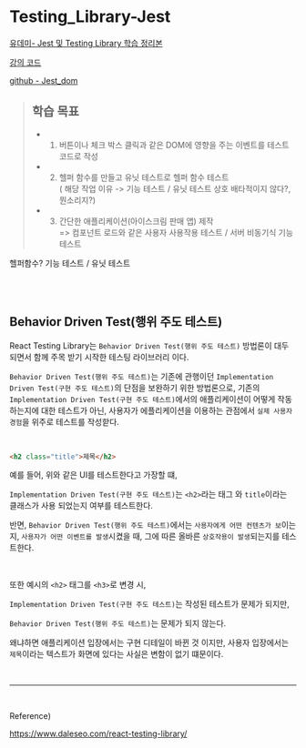 # Testing_Library-Jest
[유데미- Jest 및 Testing Library 학습 정리본](https://www.udemy.com/course/jest-testing-library/)

[강의 코드](https://github.com/bonnie/udemy-TESTING-LIBRARY)

[github - Jest_dom](https://github.com/testing-library/jest-dom)


 
> ## 학습 목표
> - 1. 버튼이나 체크 박스 클릭과 같은 DOM에 영향을 주는 이벤트를 테스트 코드로 작성
> - 2. 헬퍼 함수를 만들고 유닛 테스트로 헬퍼 함수 테스트 <br/>
> ( 해당 작업 이유 -> 기능 테스트 / 유닛 테스트 상호 배타적이지 않다?, 뭔소리지?)
> - 3. 간단한 애플리케이션(아이스크림 판매 앱) 제작 <br/>
>  => 컴포넌트 로드와 같은 사용자 사용작용 테스트 / 서버 비동기식 기능 테스트   

헬퍼함수?
기능 테스트 / 유닛 테스트 

<br/>
<br/>

## Behavior Driven Test(행위 주도 테스트)
React Testing Library는 ```Behavior Driven Test(행위 주도 테스트)``` 방법론이  대두 되면서 함께 주목 받기 시작한 테스팅 라이브러리 이다. 

```Behavior Driven Test(행위 주도 테스트)```는 기존에 관행이던 ```Implementation Driven Test(구현 주도 테스트)```의 단점을 보완하기 위한 방법론으로, 
기존의 ```Implementation Driven Test(구현 주도 테스트)```에서의 애플리케이션이 어떻게 작동하는지에 대한 테스트가 아닌, 
사용자가 에플리케이션을 이용하는 관점에서 ```실제 사용자 경험```을 위주로 테스트를 작성핟다.

<br/>

```html
<h2 class="title">제목</h2>
```

예를 들어, 위와 같은 UI를 테스트한다고 가장할 떄,

```Implementation Driven Test(구현 주도 테스트)```는  ```<h2>```라는 태그 와 ```title```이라는 클래스가 사용 되었는지 여부를 테스트한다.

반면, ```Behavior Driven Test(행위 주도 테스트)```에서는 ```사용자에게 어떤 컨텐츠가 보```이는지, ``사용자가 어떤 이벤트를 발생``시켰을 때, 그에 따른 올바른 ```상호작용이 발생```되는지를 테스트한다.

<br/>

또한 예시의 ```<h2>``` 태그를 ```<h3>```로 변경 시, 

```Implementation Driven Test(구현 주도 테스트)```는 작성된 테스트가 문제가 되지만,

```Behavior Driven Test(행위 주도 테스트)```는 문제가 되지 않는다.

왜냐하면 애플리케이션 입장에서는 구현 디테일이 바뀐 것 이지만, 사용자 입장에서는 ```제목```이라는 텍스트가 화면에 있다는 사실은 변함이 없기 떄문이다.


















<br/>


------

<br/>

Reference)<br/>

https://www.daleseo.com/react-testing-library/
